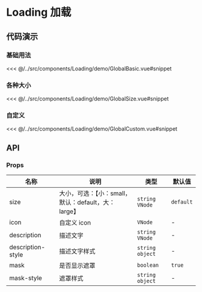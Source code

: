 # Loading 加载

## 代码演示

### 基础用法

<<< @/../src/components/Loading/demo/GlobalBasic.vue#snippet

### 各种大小

<<< @/../src/components/Loading/demo/GlobalSize.vue#snippet

### 自定义

<<< @/../src/components/Loading/demo/GlobalCustom.vue#snippet

## API

### Props

| 名称<img width="120"/> | 说明                                                | 类型              | 默认值    |
|----------------------| --------------------------------------------------- | ----------------- | --------- |
| size                 | 大小，可选：【小：small，默认：default，大：large】 | `string` `VNode`  | `default` |
| icon                 | 自定义 icon                                         | `VNode`           | -         |
| description          | 描述文字                                            | `string` `VNode`  | -         |
| description-style    | 描述文字样式                                        | `string` `object` | -         |
| mask                 | 是否显示遮罩                                        | `boolean`         | `true`    |
| mask-style           | 遮罩样式                                            | `string` `object` | -         |
